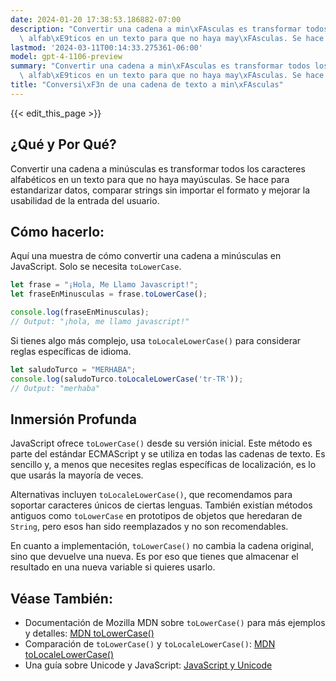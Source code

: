 ```yaml
---
date: 2024-01-20 17:38:53.186882-07:00
description: "Convertir una cadena a min\xFAsculas es transformar todos los caracteres\
  \ alfab\xE9ticos en un texto para que no haya may\xFAsculas. Se hace para estandarizar\u2026"
lastmod: '2024-03-11T00:14:33.275361-06:00'
model: gpt-4-1106-preview
summary: "Convertir una cadena a min\xFAsculas es transformar todos los caracteres\
  \ alfab\xE9ticos en un texto para que no haya may\xFAsculas. Se hace para estandarizar\u2026"
title: "Conversi\xF3n de una cadena de texto a min\xFAsculas"
---
```


{{< edit_this_page >}}

## ¿Qué y Por Qué?
Convertir una cadena a minúsculas es transformar todos los caracteres alfabéticos en un texto para que no haya mayúsculas. Se hace para estandarizar datos, comparar strings sin importar el formato y mejorar la usabilidad de la entrada del usuario.

## Cómo hacerlo:
Aquí una muestra de cómo convertir una cadena a minúsculas en JavaScript. Solo se necesita `toLowerCase`.

```javascript
let frase = "¡Hola, Me Llamo Javascript!";
let fraseEnMinusculas = frase.toLowerCase();

console.log(fraseEnMinusculas);
// Output: "¡hola, me llamo javascript!"
```

Si tienes algo más complejo, usa `toLocaleLowerCase()` para considerar reglas específicas de idioma.

```javascript
let saludoTurco = "MERHABA";
console.log(saludoTurco.toLocaleLowerCase('tr-TR'));
// Output: "merhaba"
```

## Inmersión Profunda
JavaScript ofrece `toLowerCase()` desde su versión inicial. Este método es parte del estándar ECMAScript y se utiliza en todas las cadenas de texto. Es sencillo y, a menos que necesites reglas específicas de localización, es lo que usarás la mayoría de veces.

Alternativas incluyen `toLocaleLowerCase()`, que recomendamos para soportar caracteres únicos de ciertas lenguas. También existían métodos antiguos como `toLowerCase` en prototipos de objetos que heredaran de `String`, pero esos han sido reemplazados y no son recomendables.

En cuanto a implementación, `toLowerCase()` no cambia la cadena original, sino que devuelve una nueva. Es por eso que tienes que almacenar el resultado en una nueva variable si quieres usarlo.

## Véase También:
- Documentación de Mozilla MDN sobre `toLowerCase()` para más ejemplos y detalles: [MDN toLowerCase()](https://developer.mozilla.org/es/docs/Web/JavaScript/Reference/Global_Objects/String/toLowerCase)
- Comparación de `toLowerCase()` y `toLocaleLowerCase()`: [MDN toLocaleLowerCase()](https://developer.mozilla.org/es/docs/Web/JavaScript/Reference/Global_Objects/String/toLocaleLowerCase)
- Una guía sobre Unicode y JavaScript: [JavaScript y Unicode](https://flaviocopes.com/javascript-unicode/)
